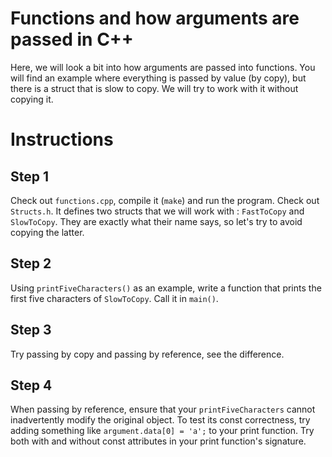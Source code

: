 # Functions and how arguments are passed in C++

Here, we will look a bit into how arguments are passed into functions.
You will find an example where everything is passed by value (by copy), but there is a struct that is slow to copy.
We will try to work with it without copying it.

# Instructions

## Step 1

Check out `functions.cpp`, compile it (`make`) and run the program.
Check out `Structs.h`. It defines two structs that we will work with : `FastToCopy` and `SlowToCopy`.
They are exactly what their name says, so let's try to avoid copying the latter.

## Step 2

Using `printFiveCharacters()` as an example, write a function that prints the first five characters of `SlowToCopy`. Call it in `main()`.

## Step 3

Try passing by copy and passing by reference, see the difference.

## Step 4

When passing by reference, ensure that your `printFiveCharacters` cannot inadvertently modify the original object. To test its const correctness, try adding something like `argument.data[0] = 'a';` to your print function. Try both with and without const attributes in your print function's signature.
